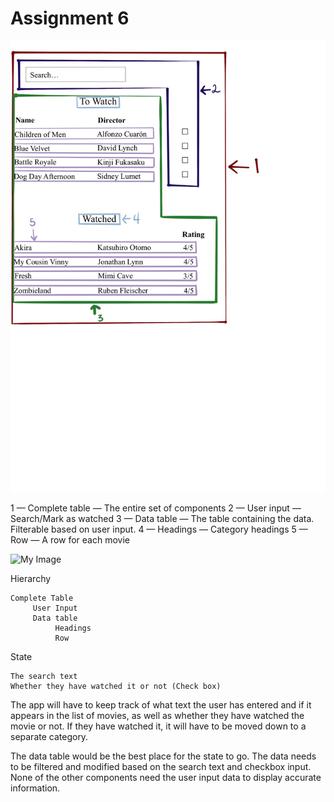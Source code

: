 # Assignment 6

![My Image](images/Untitled_Artwork.jpg)

1 — Complete table — The entire set of components
2 — User input — Search/Mark as watched
3 — Data table — The table containing the data. Filterable based on user input.
4 — Headings — Category headings
5 — Row — A row for each movie

![My Image](images/Untitled_Artwork1.jpg)



Hierarchy

	Complete Table
		 User Input
		 Data table
			  Headings
			  Row

State
	
	The search text
	Whether they have watched it or not (Check box)

	
The app will have to keep track of what text the user has entered and if it appears in the list of movies, as well as whether they have watched the movie or not. If they have watched it, it will have to be moved down to a separate category. 

The data table would be the best place for the state to go. The data needs to be filtered and modified based on the search text and checkbox input. None of the other components need the user input data to display accurate information.
